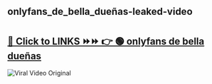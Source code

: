 
 ## onlyfans_de_bella_dueñas-leaked-video 

# <h2><a href="https://clipsfans.com/onlyfans_de_bella_dueñas&ref=git">🔗 Click to LINKS ⏩⏩ 👉 🟢 onlyfans de bella dueñas </a></h2>

<a href="https://clipsfans.com/onlyfans_de_bella_dueñas&ref=git" rel="nofollow" data-target="animated-image.originalLink"><img src="https://i.ibb.co.com/xMMVF88/686577567.gif" alt="Viral Video Original" style="max-width: 100%; display: inline-block;" data-target="animated-image.originalImage"></a>
